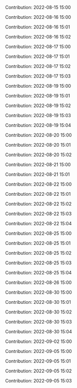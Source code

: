 Contribution: 2022-08-15 15:00

Contribution: 2022-08-16 15:00

Contribution: 2022-08-16 15:01

Contribution: 2022-08-16 15:02

Contribution: 2022-08-17 15:00

Contribution: 2022-08-17 15:01

Contribution: 2022-08-17 15:02

Contribution: 2022-08-17 15:03

Contribution: 2022-08-19 15:00

Contribution: 2022-08-19 15:01

Contribution: 2022-08-19 15:02

Contribution: 2022-08-19 15:03

Contribution: 2022-08-19 15:04

Contribution: 2022-08-20 15:00

Contribution: 2022-08-20 15:01

Contribution: 2022-08-20 15:02

Contribution: 2022-08-21 15:00

Contribution: 2022-08-21 15:01

Contribution: 2022-08-22 15:00

Contribution: 2022-08-22 15:01

Contribution: 2022-08-22 15:02

Contribution: 2022-08-22 15:03

Contribution: 2022-08-22 15:04

Contribution: 2022-08-25 15:00

Contribution: 2022-08-25 15:01

Contribution: 2022-08-25 15:02

Contribution: 2022-08-25 15:03

Contribution: 2022-08-25 15:04

Contribution: 2022-08-26 15:00

Contribution: 2022-08-30 15:00

Contribution: 2022-08-30 15:01

Contribution: 2022-08-30 15:02

Contribution: 2022-08-30 15:03

Contribution: 2022-08-30 15:04

Contribution: 2022-09-02 15:00

Contribution: 2022-09-05 15:00

Contribution: 2022-09-05 15:01

Contribution: 2022-09-05 15:02

Contribution: 2022-09-05 15:03

